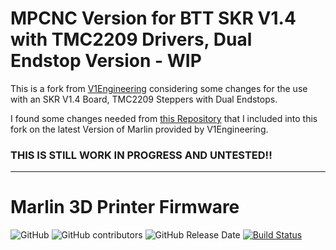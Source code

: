 # MPCNC Version for BTT SKR V1.4 with TMC2209 Drivers, Dual Endstop Version - WIP

This is a fork from [V1Engineering](https://github.com/V1EngineeringInc/Marlin) considering some changes for the use with an SKR V1.4 Board, TMC2209 Steppers with Dual Endstops.

I found some changes needed from [this Repository](https://github.com/spinne-rw/-MPCNC-with-SKR-1.4-Turbo-2209-TMC-Stepper-DualEndstop) that I included into this fork on the latest Version of Marlin provided by V1Engineering.

### **THIS IS STILL WORK IN PROGRESS AND UNTESTED!!**

---

# Marlin 3D Printer Firmware

![GitHub](https://img.shields.io/github/license/marlinfirmware/marlin.svg)
![GitHub contributors](https://img.shields.io/github/contributors/marlinfirmware/marlin.svg)
![GitHub Release Date](https://img.shields.io/github/release-date/marlinfirmware/marlin.svg)
[![Build Status](https://github.com/MarlinFirmware/Marlin/workflows/CI/badge.svg?branch=bugfix-2.0.x)](https://github.com/MarlinFirmware/Marlin/actions)
